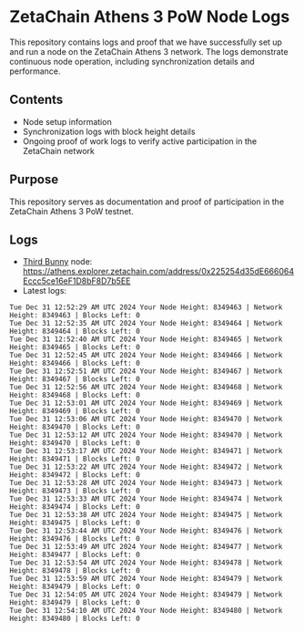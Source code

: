 # ZetaChain Athens 3 PoW Node Logs
This repository contains logs and proof that we have successfully set up and run a node on the ZetaChain Athens 3 network. The logs demonstrate continuous node operation, including synchronization details and performance.

## Contents
- Node setup information
- Synchronization logs with block height details
- Ongoing proof of work logs to verify active participation in the ZetaChain network

## Purpose
This repository serves as documentation and proof of participation in the ZetaChain Athens 3 PoW testnet.

## Logs

- [Third Bunny](https://thirdbunny.xyz/) node: https://athens.explorer.zetachain.com/address/0x225254d35dE666064Eccc5ce16eF1D8bF8D7b5EE
- Latest logs:
```
Tue Dec 31 12:52:29 AM UTC 2024 Your Node Height: 8349463 | Network Height: 8349463 | Blocks Left: 0
Tue Dec 31 12:52:35 AM UTC 2024 Your Node Height: 8349464 | Network Height: 8349464 | Blocks Left: 0
Tue Dec 31 12:52:40 AM UTC 2024 Your Node Height: 8349465 | Network Height: 8349465 | Blocks Left: 0
Tue Dec 31 12:52:45 AM UTC 2024 Your Node Height: 8349466 | Network Height: 8349466 | Blocks Left: 0
Tue Dec 31 12:52:51 AM UTC 2024 Your Node Height: 8349467 | Network Height: 8349467 | Blocks Left: 0
Tue Dec 31 12:52:56 AM UTC 2024 Your Node Height: 8349468 | Network Height: 8349468 | Blocks Left: 0
Tue Dec 31 12:53:01 AM UTC 2024 Your Node Height: 8349469 | Network Height: 8349469 | Blocks Left: 0
Tue Dec 31 12:53:06 AM UTC 2024 Your Node Height: 8349470 | Network Height: 8349470 | Blocks Left: 0
Tue Dec 31 12:53:12 AM UTC 2024 Your Node Height: 8349470 | Network Height: 8349470 | Blocks Left: 0
Tue Dec 31 12:53:17 AM UTC 2024 Your Node Height: 8349471 | Network Height: 8349471 | Blocks Left: 0
Tue Dec 31 12:53:22 AM UTC 2024 Your Node Height: 8349472 | Network Height: 8349472 | Blocks Left: 0
Tue Dec 31 12:53:28 AM UTC 2024 Your Node Height: 8349473 | Network Height: 8349473 | Blocks Left: 0
Tue Dec 31 12:53:33 AM UTC 2024 Your Node Height: 8349474 | Network Height: 8349474 | Blocks Left: 0
Tue Dec 31 12:53:38 AM UTC 2024 Your Node Height: 8349475 | Network Height: 8349475 | Blocks Left: 0
Tue Dec 31 12:53:44 AM UTC 2024 Your Node Height: 8349476 | Network Height: 8349476 | Blocks Left: 0
Tue Dec 31 12:53:49 AM UTC 2024 Your Node Height: 8349477 | Network Height: 8349477 | Blocks Left: 0
Tue Dec 31 12:53:54 AM UTC 2024 Your Node Height: 8349478 | Network Height: 8349478 | Blocks Left: 0
Tue Dec 31 12:53:59 AM UTC 2024 Your Node Height: 8349479 | Network Height: 8349479 | Blocks Left: 0
Tue Dec 31 12:54:05 AM UTC 2024 Your Node Height: 8349479 | Network Height: 8349479 | Blocks Left: 0
Tue Dec 31 12:54:10 AM UTC 2024 Your Node Height: 8349480 | Network Height: 8349480 | Blocks Left: 0
```
